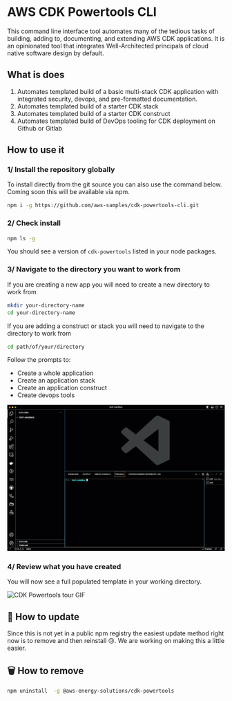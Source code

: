 # AWS CDK Powertools CLI

This command line interface tool automates many of the tedious tasks of building, adding to, documenting, and extending AWS CDK applications. It is an opinionated tool that integrates Well-Architected principals of cloud native software design by default.

## What is does

1. Automates templated build of a basic multi-stack CDK application with integrated security, devops, and pre-formatted documentation.
2. Automates templated build of a starter CDK stack
3. Automates templated build of a starter CDK construct
4. Automates templated build of DevOps tooling for CDK deployment on Github or Gitlab

## How to use it

### 1/ Install the repository globally

To install directly from the git source you can also use the command below. Coming soon this will be available via npm.

```sh
npm i -g https://github.com/aws-samples/cdk-powertools-cli.git
```

### 2/ Check install

```sh
npm ls -g
```

You should see a version of `cdk-powertools` listed in your node packages.

### 3/ Navigate to the directory you want to work from

If you are creating a new app you will need to create a new directory to work from

```sh
mkdir your-directory-name
cd your-directory-name
```

If you are adding a construct or stack you will need to navigate to the directory to work from

```sh
cd path/of/your/directory
```

Follow the prompts to:

- Create a whole application
- Create an application stack
- Create an application construct
- Create devops tools

![CDK Powertools setup GIF](./assets/documentation/images/cpt-setup.gif)

### 4/ Review what you have created

You will now see a full populated template in your working directory.

![CDK Powertools tour GIF](./assets/documentation/images/cpt-tour.gif)

## 🌅 How to update

Since this is not yet in a public npm registry the easiest update method right now is to remove and then reinstall 😢. We are working on making this a little easier.

## 🗑️ How to remove

```sh
npm uninstall  -g @aws-energy-solutions/cdk-powertools
```
